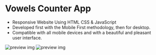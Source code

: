 #  Vowels Counter  App

- Responsive  Website Using HTML CSS & JavaScript
- Developed first with the Mobile First methodology, then for desktop.
- Compatible with all mobile devices and with a beautiful and pleasant user interface.





![preview img]()
![preview img]()
